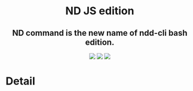 <h1 align="center">
  <strong>ND JS edition</strong><br>
</h1>

<h2 align="center">ND command is the new name of ndd-cli bash edition.</h2>

<p align="center">
  <a href="https://circleci.com/gh/kamontat/nd-js"><img src="https://img.shields.io/circleci/project/github/kamontat/nd-js.svg?style=flat&logo=circleci"></a> <a href="https://codeclimate.com/github/kamontat/nd-js/maintainability"><img src="https://api.codeclimate.com/v1/badges/6285a0820d0515eacfe2/maintainability" /></a> <a href="https://codeclimate.com/github/kamontat/nd-js/test_coverage"><img src="https://api.codeclimate.com/v1/badges/6285a0820d0515eacfe2/test_coverage" /></a>
</p>

# Detail
